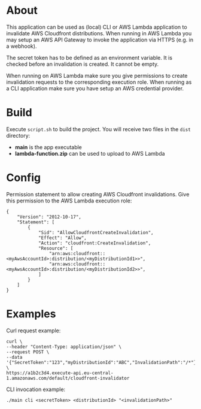 # About
This application can be used as (local) CLI or AWS Lambda application to invalidate
AWS Cloudfront distributions. When running in AWS Lambda you may setup
an AWS API Gateway to invoke the application via HTTPS (e.g. in a webhook).

The secret token has to be defined as an environment variable. It is checked
before an invalidation is created. It cannot be empty.

When running on AWS Lambda make sure you give permissions to create
invalidation requests to the corresponding execution role. When running
as a CLI application make sure  you have setup an AWS credential provider.

# Build
Execute `script.sh` to build the project. You will receive two files in the `dist` directory:
* **main** is the app executable
* **lambda-function.zip** can be used to upload to AWS Lambda  

# Config
Permission statement to allow creating AWS Cloudfront invalidations. Give this
permission to the AWS Lambda execution role:
```
{
    "Version": "2012-10-17",
    "Statement": [
        {
            "Sid": "AllowCloudfrontCreateInvalidation",
            "Effect": "Allow",
            "Action": "cloudfront:CreateInvalidation",
            "Resource": [
                "arn:aws:cloudfront::<myAwsAccountId>:distribution/<myDistributionId1>>",
                "arn:aws:cloudfront::<myAwsAccountId>:distribution/<myDistributionId2>>",
            ]
        }
    ]
}
```

# Examples
Curl request example:
```
curl \
--header "Content-Type: application/json" \
--request POST \
--data '{"SecretToken":"123","myDistributionId":"ABC","InvalidationPath":"/*"}' \
https://a1b2c3d4.execute-api.eu-central-1.amazonaws.com/default/cloudfront-invalidator
```

CLI invocation example:
```
./main cli <secretToken> <distributionId> "<invalidationPath>"
```